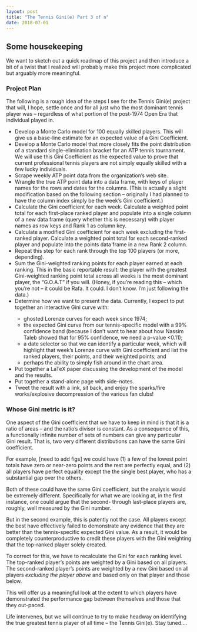 ```yaml
---
layout: post
title: "The Tennis Gini(e) Part 3 of n"
date: 2018-07-01
---
```


<h2>
Some housekeeping
</h2>

<p>
We want to sketch out a quick roadmap of this project and then introduce a bit of a twist that I realized will probably make this project more complicated but arguably more meaningful.
</p>

<h3>
Project Plan
</h3>

<p>
The following is a rough idea of the steps I see for the Tennis Gini(e) project that will, I hope, settle once and for all just who the most dominant tennis player was – regardless of what portion of the post-1974 Open Era that individual played in.
</p>

<ul>
  <li>Develop a Monte Carlo model for 100 equally skilled players.  This will give us a base-line estimate for an expected value of a Gini Coefficient.</li>
  <li>Develop a Monte Carlo model that more closely fits the point distribution of a standard single-elimination bracket for an ATP tennis tournament. We will use this Gini Coefficient as the expected value to prove that current professional tennis players are not simply equally skilled with a few lucky individuals.</li>
  <li>Scrape weekly ATP point data from the organization’s web site.</li>
  <li>Wrangle the true ATP point data into a data frame, with keys of player names for the rows and dates for the columns.  (This is actually a slight modification based on the following section – originally I had planned to have the column index simply be the week’s Gini coefficient.)</li>
  <li>Calculate the Gini coefficient for each week.  Calculate a weighted point total for each first-place ranked player and populate into a single column of a new data frame (query whether this is necessary) with player names as row keys and Rank 1 as column key.</li>
  <li>Calculate a modified Gini coefficient for each week excluding the first-ranked player. Calculate a weighted point total for each second-ranked player and populate into the points data frame in a new Rank 2 column.</li>
  <li>Repeat this step for each rank through the top 100 players (or more, depending).</li>
  <li>Sum the Gini-weighted ranking points for each player earned at each ranking.  This in the basic reportable result: the player with the greatest Gini-weighted ranking point total across all weeks is the most dominant player, the “G.O.A.T” if you will.  (Honey, if you’re reading this – which you’re not – it could be Rafa.  It could. I don’t know. I’m just following the data.)</li>
  <li>Determine how we want to present the data.  Currently, I expect to put together an interactive Gini curve with:</li>
    <ul>
      <li>ghosted Lorenze curves for each week since 1974;</li>
      <li>the expected Gini curve from our tennis-specific model with a 99% confidence band (because I don’t want to hear about how Nassim Taleb showed that for 95% confidence, we need a p-value <0.11);</li>
      <li>a date selector so that we can identify a particular week, which will highlight that week’s Lorenze curve with Gini coefficient and list the ranked players, their points, and their weighted points; and</li>
      <li>perhaps the ability to simply fish around in the chart area.</li>
    </ul>
  <li>Put together a LaTeX paper discussing the development of the model and the results.</li>
  <li>Put together a stand-alone page with side-notes.</li>
  <li>Tweet the result with a link, sit back, and enjoy the sparks/fire works/explosive decompression of the various fan clubs!</li>
</ul>

<h3>
Whose Gini metric is it?
</h3>

<p>
One aspect of the Gini coefficient that we have to keep in mind is that it is a ratio of areas – and the ratio’s divisor is constant.  As a consequence of this, a functionally infinite number of sets of numbers can give any particular Gini result.  That is, two very different distributions can have the same Gini coefficient.  
</p>

<p>
For example, 
[need to add figs]
we could have (1) a few of the lowest point totals have zero or near-zero points and the rest are perfectly equal, and (2) all players have perfect equality except the the single best player, who has a substantial gap over the others.  
</p>

<p>
Both of these could have the same Gini coefficient, but the analysis would be extremely different.  Specifically for what we are looking at, in the first instance, one could argue that the second- through last-place players are, roughly, well measured by the Gini number.  
</p>

<p>
But in the second example, this is patently not the case.  All players except the best have effectively failed to demonstrate any evidence that they are better than the tennis-specific expected Gini value. As a result, it would be completely counterproductive to credit these players with the Gini weighting that the top-ranked player solely created.
</p>

<p>
To correct for this, we have to recalculate the Gini for each ranking level.  The top-ranked player’s points are weighted by a Gini based on all players.  The second-ranked player’s points are weighted by a new Gini based on all players <em>excluding the player above</em> and based only on that player and those below.
</p>

<p>
This will offer us a meaningful look at the extent to which players have demonstrated the performance gap between themselves and those that they out-paced.
</p>

<p>
Life intervenes, but we will continue to try to make headway on identifying the true greatest tennis player of all time – the Tennis Gini(e).  Stay tuned….
</p>
